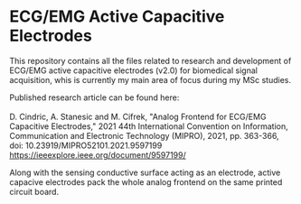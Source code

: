 # ECG/EMG Active Capacitive Electrodes

This repository contains all the files related to research and development of ECG/EMG active capacitive electrodes (v2.0) for biomedical signal acquisition, whis is currently my main area of focus during my MSc studies.

Published research article can be found here: <br>
<br>
D. Cindric, A. Stanesic and M. Cifrek, "Analog Frontend for ECG/EMG Capacitive Electrodes," 2021 44th International Convention on Information, Communication and Electronic Technology (MIPRO), 2021, pp. 363-366, doi: 10.23919/MIPRO52101.2021.9597199 <br>
https://ieeexplore.ieee.org/document/9597199/

Along with the sensing conductive surface acting as an electrode, active capacive electrodes pack the whole analog frontend on the same printed circuit board.
